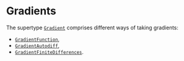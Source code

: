 # Gradients

The supertype [`Gradient`](@ref) comprises different ways of taking gradients:
- [`GradientFunction`](@ref),
- [`GradientAutodiff`](@ref),
- [`GradientFiniteDifferences`](@ref).